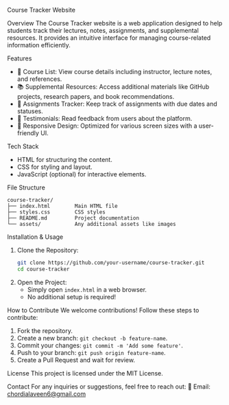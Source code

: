  Course Tracker Website

 Overview
The Course Tracker website is a web application designed to help students track their lectures, notes, assignments, and supplemental resources. It provides an intuitive interface for managing course-related information efficiently.

 Features
- 🏫 Course List: View course details including instructor, lecture notes, and references.
- 📚 Supplemental Resources: Access additional materials like GitHub projects, research papers, and book recommendations.
- 📅 Assignments Tracker: Keep track of assignments with due dates and statuses.
- 💬 Testimonials: Read feedback from users about the platform.
- 🎨 Responsive Design: Optimized for various screen sizes with a user-friendly UI.

 Tech Stack
- HTML for structuring the content.
- CSS for styling and layout.
- JavaScript (optional) for interactive elements.

 File Structure
```
course-tracker/
├── index.html        Main HTML file
├── styles.css        CSS styles
├── README.md         Project documentation
└── assets/           Any additional assets like images
```

 Installation & Usage
1. Clone the Repository:
   ```bash
   git clone https://github.com/your-username/course-tracker.git
   cd course-tracker
   ```
2. Open the Project:
   - Simply open `index.html` in a web browser.
   - No additional setup is required!

 How to Contribute
We welcome contributions! Follow these steps to contribute:
1. Fork the repository.
2. Create a new branch: `git checkout -b feature-name`.
3. Commit your changes: `git commit -m 'Add some feature'`.
4. Push to your branch: `git push origin feature-name`.
5. Create a Pull Request and wait for review.

 License
This project is licensed under the MIT License.

 Contact
For any inquiries or suggestions, feel free to reach out:
📧 Email: chordialaveen6@gmail.com

